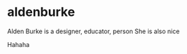 # aldenburke
<link href="https://fonts.googleapis.com/css?family=Karla&display=swap" rel="stylesheet">


Alden Burke is a designer, educator, person
She is also nice

Hahaha
